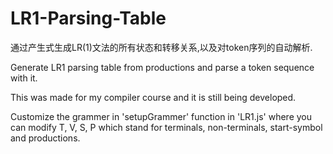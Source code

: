 # LR1-Parsing-Table

通过产生式生成LR(1)文法的所有状态和转移关系,以及对token序列的自动解析.

Generate LR1 parsing table from productions and parse a token sequence with it.

This was made for my compiler course and it is still being developed.

Customize the grammer in 'setupGrammer' function in 'LR1.js' where you can modify T, V, S, P 
which stand for terminals, non-terminals, start-symbol and productions.
